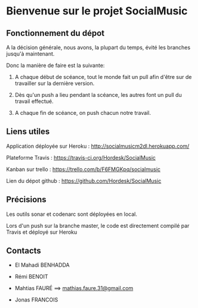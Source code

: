 Bienvenue sur le projet SocialMusic
===================================


Fonctionnement du dépot
-----------------------
A la décision générale, nous avons, la plupart du temps, évité les branches jusqu'à maintenant.


Donc la manière de faire est la suivante:

1. A chaque début de scéance, tout le monde fait un pull afin d'être sur de travailler sur la dernière version.

2. Dès qu'un push a lieu pendant la scéance, les autres font un pull du travail effectué.

3. A chaque fin de scéance, on push chacun notre travail.


Liens utiles
------------
Application déployée sur Heroku : http://socialmusicm2dl.herokuapp.com/

Plateforme Travis : https://travis-ci.org/Hordesk/SocialMusic

Kanban sur trello : https://trello.com/b/F6FMGKpq/socialmusic

Lien du dépot github : https://github.com/Hordesk/SocialMusic


Précisions
----------
Les outils sonar et codenarc sont déployées en local.

Lors d'un push sur la branche master, le code est directement compilé par Travis et déployé sur Heroku


Contacts
--------
* El Mahadi BENHADDA

* Rémi BENOIT

* Mahtias FAURÉ ==> mathias.faure.31@gmail.com

* Jonas FRANCOIS
